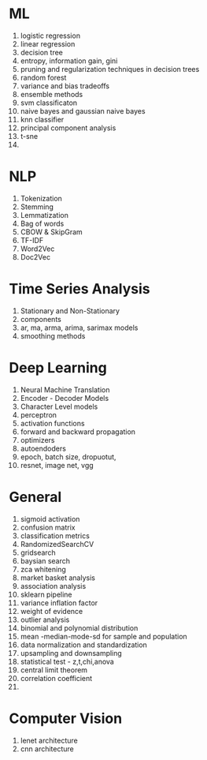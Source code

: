 
# ML 
1. logistic regression 
2. linear regression 
3. decision tree
4. entropy, information gain, gini
5. pruning and regularization techniques in decision trees
6. random forest 
7. variance and bias tradeoffs 
8. ensemble methods
9. svm classificaton 
10. naive bayes and gaussian naive bayes
11. knn classifier 
12. principal component analysis 
13. t-sne
14. 

# NLP 
1. Tokenization
2. Stemming
3. Lemmatization
4. Bag of words
5. CBOW & SkipGram
6. TF-IDF
7. Word2Vec
8. Doc2Vec



# Time Series Analysis 
1. Stationary and Non-Stationary 
2. components
3. ar, ma, arma, arima, sarimax models
4. smoothing methods




# Deep Learning 
1. Neural Machine Translation 
2. Encoder - Decoder Models 
3. Character Level models 
4. perceptron 
5. activation functions 
6. forward and backward propagation 
7. optimizers 
8. autoendoders 
9. epoch, batch size, dropuotut, 
10. resnet, image net, vgg




# General 
1. sigmoid activation 
2. confusion matrix 
3. classification metrics 
4. RandomizedSearchCV 
5. gridsearch 
6. baysian search 
7. zca whitening 
8. market basket analysis 
9. association analysis 
10. sklearn pipeline
11. variance inflation factor
12. weight of evidence 
13. outlier analysis 
14. binomial and polynomial distribution 
15. mean -median-mode-sd for sample and population 
16. data normalization and standardization 
17. upsampling and downsampling
18. statistical test - z,t,chi,anova
19. central limit theorem 
20. correlation coefficient 
21. 


# Computer Vision 
1. lenet architecture 
2. cnn architecture 





